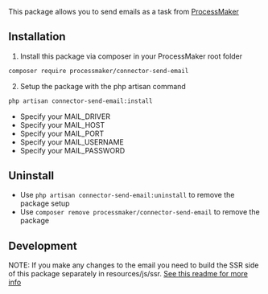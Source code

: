 This package allows you to send emails as a task from [ProcessMaker](https://github.com/ProcessMaker/processmaker)

## Installation

1. Install this package via composer in your ProcessMaker root folder
```bash
composer require processmaker/connector-send-email
```

2. Setup the package with the php artisan command
```bash
php artisan connector-send-email:install
```

* Specify your MAIL_DRIVER 
* Specify your MAIL_HOST
* Specify your MAIL_PORT
* Specify your MAIL_USERNAME
* Specify your MAIL_PASSWORD

## Uninstall
* Use `php artisan connector-send-email:uninstall` to remove the package setup 
* Use `composer remove processmaker/connector-send-email` to remove the package

## Development

NOTE: If you make any changes to the email 
you need to build the SSR side of this package 
separately in resources/js/ssr. [See this readme for more info](resources/js/ssr/README.md)
